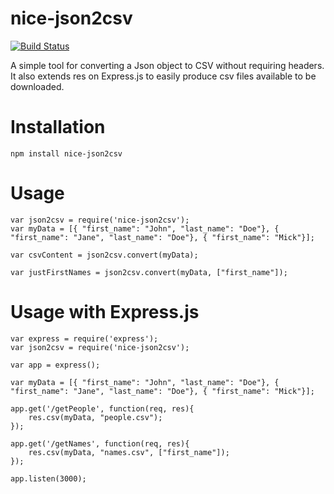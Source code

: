 nice-json2csv
=============
[![Build Status](https://secure.travis-ci.org/matteofigus/nice-json2csv.png?branch=master)](http://travis-ci.org/matteofigus/nice-json2csv)

A simple tool for converting a Json object to CSV without requiring headers.
It also extends res on Express.js to easily produce csv files available to be downloaded.

# Installation

	npm install nice-json2csv

# Usage

	var json2csv = require('nice-json2csv');
	var myData = [{ "first_name": "John", "last_name": "Doe"}, { "first_name": "Jane", "last_name": "Doe"}, { "first_name": "Mick"}];

	var csvContent = json2csv.convert(myData);

	var justFirstNames = json2csv.convert(myData, ["first_name"]);

# Usage with Express.js
	
	var express = require('express');
	var json2csv = require('nice-json2csv');

	var app = express();

	var myData = [{ "first_name": "John", "last_name": "Doe"}, { "first_name": "Jane", "last_name": "Doe"}, { "first_name": "Mick"}];

	app.get('/getPeople', function(req, res){
		res.csv(myData, "people.csv");
	});

	app.get('/getNames', function(req, res){
		res.csv(myData, "names.csv", ["first_name"]);
	});

	app.listen(3000);

